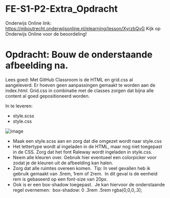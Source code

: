 # FE-S1-P2-Extra_Opdracht

Onderwijs Online link: https://mboutrecht.onderwijsonline.nl/elearning/lesson/XyrzbQyG
Kijk op Onderwijs Online voor de beoordeling!

# Opdracht: Bouw de onderstaande afbeelding na. 

Lees goed: Met GitHub Classroom is de HTML en grid.css al aangeleverd. Er hoeven geen aanpassingen gemaakt te worden aan de index.html. Grid.css in combinatie met de classes zorgen dat bijna alle content al goed gepositioneerd worden.

In te leveren:
- style.scss
- style.css

![image](https://user-images.githubusercontent.com/51715045/152798975-7652e33d-0b04-4545-8626-741e6c88556b.png)

- Maak een style.scss aan en zorg dat die omgezet wordt naar style.css
- Het lettertype wordt al ingeladen in de HTML, maar nog niet toegepast in de CSS.
  Zorg dat het font Raleway wordt ingeladen in style.css.
- Neem alle kleuren over. Gebruik hier eventueel een colorpicker voor zodat je de kleuren uit de afbeelding kan halen. 
- Zorg dat alle ruimtes overeen komen. 
  Tip: In veel gevallen heb ik gebruik gemaakt van .5rem, 1rem of 2rem. 
  In dit geval is de eenheid rem is gebaseerd op een font-size van 20px. 
- Ook is er een box-shadow toegepast. 
  Je kan hiervoor de onderstaande regel overnemen: 
  box-shadow: 0 .3rem .5rem rgba(0,0,0,.3);

